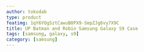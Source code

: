 ```yaml
---
author: tokodab
type: product
featimg: 1qY6YOgSztCawuB0PX9-SmpZJg6vy7X9C
title: UP Batman and Robin Samsung Galaxy S9 Case
tags: [samsung, galaxy, s9]
category: [samsung]
---
```


